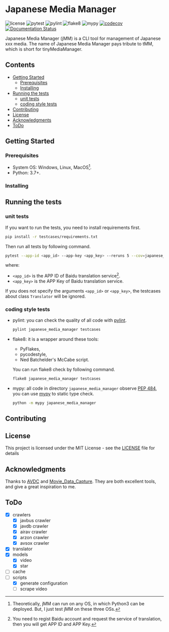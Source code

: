 # Japanese Media Manager

![license](https://img.shields.io/badge/license-MIT-green)
![pytest](https://github.com/zqmillet/japanese_media_manager/actions/workflows/pytest.yml/badge.svg)
![pylint](https://github.com/zqmillet/japanese_media_manager/actions/workflows/pylint.yml/badge.svg)
![flake8](https://github.com/zqmillet/japanese_media_manager/actions/workflows/flake8.yml/badge.svg)
![mypy](https://github.com/zqmillet/japanese_media_manager/actions/workflows/mypy.yml/badge.svg)
[![codecov](https://codecov.io/gh/zqmillet/japanese_media_manager/branch/main/graph/badge.svg?token=XV3ZZ6JX15)](https://codecov.io/gh/zqmillet/japanese_media_manager)
[![Documentation Status](https://readthedocs.org/projects/japanese-media-manager/badge/?version=latest)](https://japanese-media-manager.readthedocs.io/zh_CN/latest/?badge=latest)

Japanese Media Manager (jMM) is a CLI tool for management of Japanese xxx media. The name of Japanese Media Manager pays tribute to tMM, which is short for tinyMediaManager.

## Contents

<!-- vim-markdown-toc GFM -->

* [Getting Started](#getting-started)
    * [Prerequisites](#prerequisites)
    * [Installing](#installing)
* [Running the tests](#running-the-tests)
    * [unit tests](#unit-tests)
    * [coding style tests](#coding-style-tests)
* [Contributing](#contributing)
* [License](#license)
* [Acknowledgments](#acknowledgments)
* [ToDo](#todo)

<!-- vim-markdown-toc -->

## Getting Started

### Prerequisites

- System OS: Windows, Linux, MacOS[^1].
- Python: 3.7+.

### Installing

## Running the tests

### unit tests

If you want to run the tests, you need to install requirements first.

``` bash
pip install -r testcases/requirements.txt
```

Then run all tests by following command.

``` bash
pytest --app-id <app_id> --app-key <app_key> --reruns 5 --cov=japanese_media_manager --cov-report term-missing
```

where:

- `<app_id>` is the APP ID of Baidu translation service[^2].
- `<app_key>` is the APP Key of Baidu translation service.

If you does not specify the arguments `<app_id>` or `<app_key>`, the testcases about class `Translator` will be ignored.

### coding style tests

- pylint: you can check the quality of all code with [pylint](https://pylint.org/).

  ``` bash
  pylint japanese_media_manager testcases
  ```

- flake8: it is a wrapper around these tools:

  - PyFlakes,
  - pycodestyle,
  - Ned Batchelder's McCabe script.

  You can run flake8 check by following command.

  ``` bash
  flake8 japanese_media_manager testcases
  ```

- mypy: all code in directory `japanese_media_manager` observe [PEP 484](https://www.python.org/dev/peps/pep-0484/), you can use [mypy](http://mypy-lang.org/) to static type check.

  ``` bash
  python -m mypy japanese_media_manager
  ```

## Contributing

## License

This project is licensed under the MIT License - see the [LICENSE](LICENSE) file for details

## Acknowledgments

Thanks to [AVDC](https://github.com/moyy996/AVDC) and [Movie_Data_Capture](https://github.com/yoshiko2/Movie_Data_Capture). They are both excellent tools, and give a great inspiration to me. 

## ToDo

- [x] crawlers
  - [x] javbus crawler
  - [x] javdb crawler
  - [x] airav crawler
  - [x] arzon crawler
  - [x] avsox crawler
- [x] translator
- [x] models
  - [x] video
  - [x] star
- [ ] cache
- [ ] scripts
  - [x] generate configuration
  - [ ] scrape video

[^1]: Theoretically, jMM can run on any OS, in which Python3 can be deployed. But, I just test jMM on these three OSs.
[^2]: You need to regist Baidu account and request the service of translation, then you will get APP ID and APP Key.
